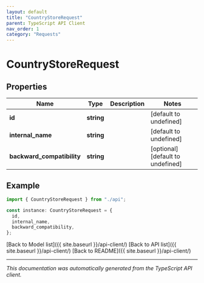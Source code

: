 ```yaml
---
layout: default
title: "CountryStoreRequest"
parent: TypeScript API Client
nav_order: 1
category: "Requests"
---
```


# CountryStoreRequest

## Properties

| Name                       | Type       | Description | Notes                             |
| -------------------------- | ---------- | ----------- | --------------------------------- |
| **id**                     | **string** |             | [default to undefined]            |
| **internal_name**          | **string** |             | [default to undefined]            |
| **backward_compatibility** | **string** |             | [optional] [default to undefined] |

## Example

```typescript
import { CountryStoreRequest } from "./api";

const instance: CountryStoreRequest = {
  id,
  internal_name,
  backward_compatibility,
};
```

[Back to Model list]({{ site.baseurl }}/api-client/) [Back to API list]({{ site.baseurl }}/api-client/) [Back to README]({{ site.baseurl }}/api-client/)

---

_This documentation was automatically generated from the TypeScript API client._
